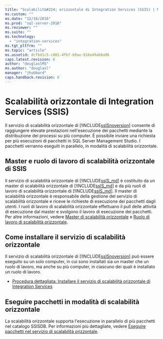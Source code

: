 ```yaml
---
title: "Scalabilit&#224; orizzontale di Integration Services (SSIS) | Microsoft Docs"
ms.custom: ""
ms.date: "12/16/2016"
ms.prod: "sql-server-2016"
ms.reviewer: ""
ms.suite: ""
ms.technology: 
  - "integration-services"
ms.tgt_pltfrm: ""
ms.topic: "article"
ms.assetid: dcfbd1c5-c001-4fb7-b9ae-916e49ab6a96
caps.latest.revision: 6
author: "douglaslMS"
ms.author: "douglasl"
manager: "jhubbard"
caps.handback.revision: 6
---
```

# Scalabilit&#224; orizzontale di Integration Services (SSIS)
Il servizio di scalabilità orizzontale di [!INCLUDE[ssISnoversion](../includes/ssisnoversion-md.md)] consente di raggiungere elevate prestazioni nell'esecuzione dei pacchetti mediante la distribuzione dei processi su più computer. È possibile inviare una richiesta per più esecuzioni di pacchetti in SQL Server Management Studio. I pacchetti verranno eseguiti in parallelo, in modalità di scalabilità orizzontale.  


## <a name="ssis-scale-out-master-and-scale-out-worker"></a>Master e ruolo di lavoro di scalabilità orizzontale di SSIS
Il servizio di scalabilità orizzontale di [!INCLUDE[ssIS_md](../includes/ssis-md.md)] è costituito da un master di scalabilità orizzontale di [!INCLUDE[ssIS_md](../includes/ssis-md.md)] e da più ruoli di lavoro di scalabilità orizzontale di [!INCLUDE[ssIS_md](../includes/ssis-md.md)]. Il master di scalabilità orizzontale è responsabile della gestione del servizio di scalabilità orizzontale e riceve le richieste di esecuzione dei pacchetti dagli utenti. I ruoli di lavoro di scalabilità orizzontale effettuano il pull delle attività di esecuzione dal master e svolgono il lavoro di esecuzione dei pacchetti. Per altre informazioni, vedere [Master di scalabilità orizzontale](../integration-services/integration-services-ssis-scale-out-master.md) e [Ruolo di lavoro di scalabilità orizzontale](../integration-services/integration-services-ssis-scale-out-worker.md).


## <a name="how-to-set-up-scale-out"></a>Come installare il servizio di scalabilità orizzontale
Il servizio di scalabilità orizzontale di [!INCLUDE[ssISnoversion](../includes/ssisnoversion-md.md)] può essere eseguito su un solo computer, in cui sono installati sia un master che un ruolo di lavoro, ma anche su più computer, in ciascuno dei quali è installato un ruolo di lavoro.
- [Procedura dettagliata: Installare il servizio di scalabilità orizzontale di Integration Services](../integration-services/walkthrough-set-up-integration-services-scale-out.md)


## <a name="run-packages-in-scale-out"></a>Eseguire pacchetti in modalità di scalabilità orizzontale
La scalabilità orizzontale supporta l'esecuzione in parallelo di più pacchetti nel catalogo SSISDB. Per informazioni più dettagliate, vedere [Eseguire pacchetti nel servizio di scalabilità orizzontale](../integration-services/run-packages-in-integration-services-ssis-scale-out.md).

